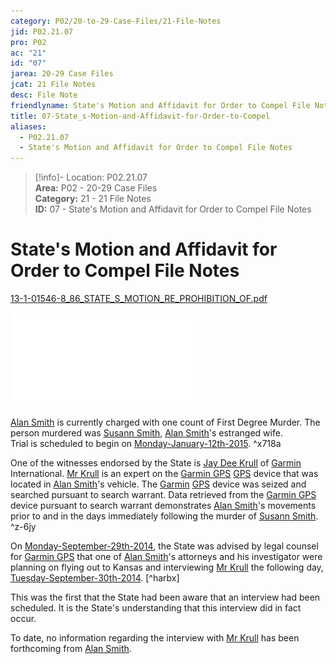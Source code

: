 ```yaml
---  
category: P02/20-to-29-Case-Files/21-File-Notes  
jid: P02.21.07  
pro: P02  
ac: "21"  
id: "07"  
jarea: 20-29 Case Files  
jcat: 21 File Notes  
desc: File Note  
friendlyname: State's Motion and Affidavit for Order to Compel File Notes  
title: 07-State_s-Motion-and-Affidavit-for-Order-to-Compel  
aliases:  
  - P02.21.07  
  - State's Motion and Affidavit for Order to Compel File Notes  
---  
```

>[!info]- Location: P02.21.07  
>**Area:** P02 - 20-29 Case Files  
>**Category:** 21 - 21 File Notes  
>**ID:** 07 - State's Motion and Affidavit for Order to Compel File Notes  
  
# State's Motion and Affidavit for Order to Compel File Notes  
  
[13-1-01546-8_86_STATE_S_MOTION_RE_PROHIBITION_OF.pdf](../../../assets/attachments/15_13-1-01546-8_86_STATE_S_MOTION_RE_PROHIBITION_OF.pdf)  
  
![](../../../assets/attachments/15_13-1-01546-8_86_STATE_S_MOTION_RE_PROHIBITION_OF.pdf)  
  
[Alan Smith](../../70-to-79-People/72-Suspects-and-People-of-Interest/02-Alan-Smith.md#) is currently charged with one count of First Degree Murder. The person murdered was [Susann Smith](../../70-to-79-People/71-Victims/02-Susann-Smith.md#), [Alan Smith](../../70-to-79-People/72-Suspects-and-People-of-Interest/02-Alan-Smith.md#)'s estranged wife.    
Trial is scheduled to begin on [Monday-January-12th-2015](../../10-to-19-Case-Dates/13-Investigation-Dates/48-2015-01-12-Monday-January-12th%202015.md#). ^x718a  
  
One of the witnesses endorsed by the State is [Jay Dee Krull](../../70-to-79-People/76-Experts/07-Mr-Krull.md#) of [Garmin](../../60-to-69-Evidence/61-Digital/03-Garmin-GPS.md#) International. [Mr Krull](../../70-to-79-People/76-Experts/07-Mr-Krull.md#) is an expert on the [Garmin GPS](../../60-to-69-Evidence/61-Digital/03-Garmin-GPS.md#) [GPS](../../60-to-69-Evidence/61-Digital/03-Garmin-GPS.md#) device that was located in [Alan Smith](../../70-to-79-People/72-Suspects-and-People-of-Interest/02-Alan-Smith.md#.md#)'s vehicle. The [Garmin](../../60-to-69-Evidence/61-Digital/03-Garmin-GPS.md#) [GPS](../../60-to-69-Evidence/61-Digital/03-Garmin-GPS.md#) device was seized and searched pursuant to search warrant. Data retrieved from the [Garmin GPS](../../60-to-69-Evidence/61-Digital/03-Garmin-GPS.md#) device pursuant to search warrant demonstrates [Alan Smith](../../70-to-79-People/72-Suspects-and-People-of-Interest/02-Alan-Smith.md#.md#)'s movements prior to and in the days immediately following the murder of [Susann Smith](../../70-to-79-People/71-Victims/02-Susann-Smith.md#.md#). ^z-6jy  
  
On [Monday-September-29th-2014](../../10-to-19-Case-Dates/13-Investigation-Dates/44-2014-09-29-Monday-September-29th-2014.md#), the State was advised by legal counsel for [Garmin GPS](../../60-to-69-Evidence/61-Digital/03-Garmin-GPS.md#.md#) that one of [Alan Smith](../../70-to-79-People/72-Suspects-and-People-of-Interest/02-Alan-Smith.md#.md#.md#)'s attorneys and his investigator were planning on flying out to Kansas and interviewing [Mr Krull](../../70-to-79-People/76-Experts/07-Mr-Krull.md#.md#) the following day, [Tuesday-September-30th-2014](../../10-to-19-Case-Dates/13-Investigation-Dates/45-2014-09-30-Tuesday-September-30th-2014.md#). [^harbx]    
  
This was the first that the State had been aware that an interview had been scheduled. It is the State's understanding that this interview did in fact occur.  
  
To date, no information regarding the interview with [Mr Krull](../../70-to-79-People/76-Experts/07-Mr-Krull.md#.md#.md#) has been forthcoming from [Alan Smith](../../70-to-79-People/72-Suspects-and-People-of-Interest/02-Alan-Smith.md#.md#.md#.md#).  
